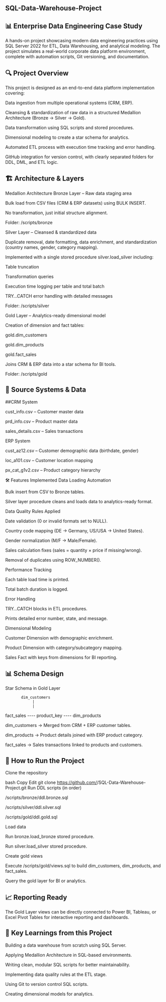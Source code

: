 ## SQL-Data-Warehouse-Project

## 📊 Enterprise Data Engineering Case Study
A hands-on project showcasing modern data engineering practices using SQL Server 2022 for ETL, Data Warehousing, and analytical modeling. The project simulates a real-world corporate data platform environment, complete with automation scripts, Git versioning, and documentation.

## 🔍 Project Overview
This project is designed as an end-to-end data platform implementation covering:

Data ingestion from multiple operational systems (CRM, ERP).

Cleansing & standardization of raw data in a structured Medallion Architecture (Bronze → Silver → Gold).

Data transformation using SQL scripts and stored procedures.

Dimensional modeling to create a star schema for analytics.

Automated ETL process with execution time tracking and error handling.

GitHub integration for version control, with clearly separated folders for DDL, DML, and ETL logic.

## 🏗️ Architecture & Layers
Medallion Architecture
Bronze Layer – Raw data staging area

Bulk load from CSV files (CRM & ERP datasets) using BULK INSERT.

No transformation, just initial structure alignment.

Folder: /scripts/bronze

Silver Layer – Cleansed & standardized data

Duplicate removal, date formatting, data enrichment, and standardization (country names, gender, category mapping).

Implemented with a single stored procedure silver.load_silver including:

Table truncation

Transformation queries

Execution time logging per table and total batch

TRY…CATCH error handling with detailed messages

Folder: /scripts/silver

Gold Layer – Analytics-ready dimensional model

Creation of dimension and fact tables:

gold.dim_customers

gold.dim_products

gold.fact_sales

Joins CRM & ERP data into a star schema for BI tools.

Folder: /scripts/gold

## 📂 Source Systems & Data

##CRM System

cust_info.csv – Customer master data

prd_info.csv – Product master data

sales_details.csv – Sales transactions

ERP System

cust_az12.csv – Customer demographic data (birthdate, gender)

loc_a101.csv – Customer location mapping

px_cat_g1v2.csv – Product category hierarchy

🛠️ Features Implemented
Data Loading Automation

Bulk insert from CSV to Bronze tables.

Silver layer procedure cleans and loads data to analytics-ready format.

Data Quality Rules Applied

Date validation (0 or invalid formats set to NULL).

Country code mapping (DE → Germany, US/USA → United States).

Gender normalization (M/F → Male/Female).

Sales calculation fixes (sales = quantity × price if missing/wrong).

Removal of duplicates using ROW_NUMBER().

Performance Tracking

Each table load time is printed.

Total batch duration is logged.

Error Handling

TRY…CATCH blocks in ETL procedures.

Prints detailed error number, state, and message.

Dimensional Modeling

Customer Dimension with demographic enrichment.

Product Dimension with category/subcategory mapping.

Sales Fact with keys from dimensions for BI reporting.

## 📊 Schema Design
Star Schema in Gold Layer

           dim_customers
                |
                |
fact_sales  ---- product_key ---- dim_products

dim_customers → Merged from CRM + ERP customer tables.

dim_products → Product details joined with ERP product category.

fact_sales → Sales transactions linked to products and customers.

## 🚀 How to Run the Project
Clone the repository

bash
Copy
Edit
git clone https://github.com/<your-username>/SQL-Data-Warehouse-Project.git
Run DDL scripts (in order)

/scripts/bronze/ddl.bronze.sql

/scripts/silver/ddl.silver.sql

/scripts/gold/ddl.gold.sql

Load data

Run bronze.load_bronze stored procedure.

Run silver.load_silver stored procedure.

Create gold views

Execute /scripts/gold/views.sql to build dim_customers, dim_products, and fact_sales.

Query the gold layer for BI or analytics.

## 📈 Reporting Ready
The Gold Layer views can be directly connected to Power BI, Tableau, or Excel Pivot Tables for interactive reporting and dashboards.

## 📌 Key Learnings from this Project
Building a data warehouse from scratch using SQL Server.

Applying Medallion Architecture in SQL-based environments.

Writing clean, modular SQL scripts for better maintainability.

Implementing data quality rules at the ETL stage.

Using Git to version control SQL scripts.

Creating dimensional models for analytics.

